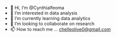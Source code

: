 - 👋 Hi, I’m @CynthiaIfeoma
- 👀 I’m interested in data analysis
- 🌱 I’m currently learning data analytics
- 💞️ I’m looking to collaborate on research
- 📫 How to reach me ... chelleolive0@gmail.com

<!---
CynthiaIfeoma/CynthiaIfeoma is a ✨ special ✨ repository because its `README.md` (this file) appears on your GitHub profile.
You can click the Preview link to take a look at your changes.
--->
